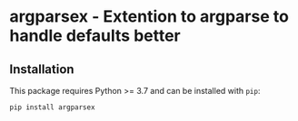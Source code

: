 # argparsex - Extention to argparse to handle defaults better

## Installation

This package requires Python >= 3.7 and can be installed with `pip`:
```
pip install argparsex
```
